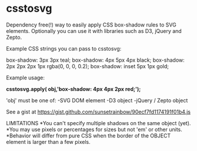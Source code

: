 

csstosvg
========
Dependency free(!) way to easily apply CSS box-shadow rules to SVG elements. Optionally you can use it with libraries such as D3, jQuery and Zepto.

Example CSS strings you can pass to csstosvg:

box-shadow: 3px 3px teal;
box-shadow: 4px 5px 4px black;
box-shadow: 2px 2px 2px 1px rgba(0, 0, 0, 0.2);
box-shadow: inset 5px 1px gold;


Example usage:

**csstosvg.apply( obj,'box-shadow: 4px 4px 2px red;');**

'obj' must be one of:
-SVG DOM element
-D3 object
-jQuery / Zepto object

See a gist at https://gist.github.com/sunsetrainbow/90ecf7fd1174191f01b4.js

LIMITATIONS
*You can't specify multiple shadows on the same object (yet).
*You may use pixels or percentages for sizes but not 'em' or other units.
*Behavior will differ from pure CSS when the border of the OBJECT element is larger than a few pixels.

